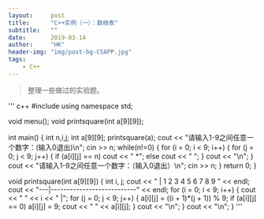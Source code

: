 ```yaml
---
layout:     post
title:      "C++实例（一）：数根表"
subtitle:   ""
date:       2019-03-14
author:     "HK"
header-img: "img/post-bg-CSAPP.jpg"
tags:
    - C++
---
```


> 整理一些做过的实验题。

''' c++
#include<iostream>
using namespace std;

void menu();
void printsquare(int a[9][9]);

int main()
{
	int n,i,j;
	int a[9][9];
	printsquare(a);
	cout << "请输入1-9之间任意一个数字：(输入0退出)\n";
	cin >> n;
	while(n!=0)
	{
		for (i = 0; i < 9; i++)
		{
			for (j = 0; j < 9; j++)
			{
				if (a[i][j] == n) cout << "  *";
				else cout << "   ";
			}
			cout << "\n";
		}
		cout << "请输入1-9之间任意一个数字：（输入0退出）\n";
		cin >> n;
	} 
	return 0;
}

void printsquare(int a[9][9])
{
	int i, j;
	cout << "   |  1  2  3  4  5  6  7  8  9  " << endl;
	cout << "---|---------------------------" << endl;
	for (i = 0; i < 9; i++)
	{
		cout << " " << i << " |";
		for (j = 0; j < 9; j++)
		{
			a[i][j] = ((i + 1)*(j + 1)) % 9;
			if (a[i][j] == 0) a[i][j] = 9;
			cout << "  " << a[i][j];
		}
		cout << "\n";
	}
	cout << "\n";
}
'''